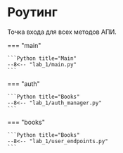 # Роутинг

Точка входа для всех методов АПИ.

=== "main"

    ```Python title="Main"
    --8<-- "lab_1/main.py"
    ```

=== "auth"

    ```Python title="Books"
    --8<-- "lab_1/auth_manager.py"
    ```

=== "books"

    ```Python title="Books"
    --8<-- "lab_1/user_endpoints.py"
    ```
